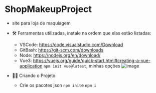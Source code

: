 # ShopMakeupProject
- site para loja de maquiagem

- :hammer_and_wrench: Ferramentas utilizadas, instale na ordem que elas estão listadas: 
  - VSCode: https://code.visualstudio.com/Download
  - GitBash: https://git-scm.com/downloads
  - Node: https://nodejs.org/en/download/ 
  - Vue3:  https://vuejs.org/guide/quick-start.html#creating-a-vue-application ```npm init vue@latest```, minhas opções
  ![image](https://user-images.githubusercontent.com/47541659/215236552-f0455e6c-be75-4314-adf7-3a6d0d3b1e22.png)

  
- :construction_worker_woman:	 Criando o Projeto:
  - Crie os pacotes json ```npm init```e  ```npm i```
  
